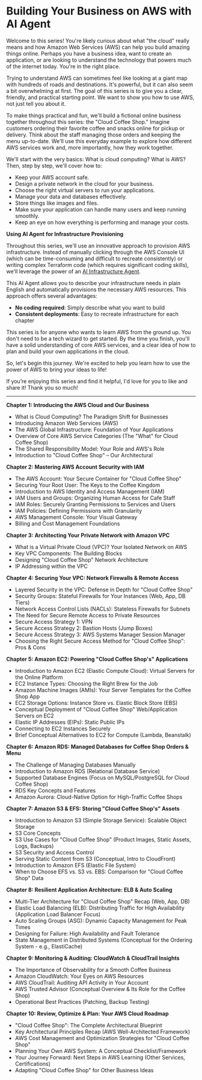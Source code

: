 # Building Your Business on AWS with AI Agent

Welcome to this series! You're likely curious about what "the cloud" really means and how Amazon Web Services (AWS) can help you build amazing things online. Perhaps you have a business idea, want to create an application, or are looking to understand the technology that powers much of the internet today. You're in the right place.

Trying to understand AWS can sometimes feel like looking at a giant map with hundreds of roads and destinations. It's powerful, but it can also seem a bit overwhelming at first. The goal of this series is to give you a clear, friendly, and practical starting point. We want to show you how to use AWS, not just tell you about it.

To make things practical and fun, we'll build a fictional online business together throughout this series: the "Cloud Coffee Shop." Imagine customers ordering their favorite coffee and snacks online for pickup or delivery. Think about the staff managing those orders and keeping the menu up-to-date. We'll use this everyday example to explore how different AWS services work and, more importantly, how they work together.

We'll start with the very basics: What is cloud computing? What is AWS? Then, step by step, we'll cover how to:

* Keep your AWS account safe.
* Design a private network in the cloud for your business.
* Choose the right virtual servers to run your applications.
* Manage your data and databases effectively.
* Store things like images and files.
* Make sure your application can handle many users and keep running smoothly.
* Keep an eye on how everything is performing and manage your costs.

**Using AI Agent for Infrastructure Provisioning**

Throughout this series, we'll use an innovative approach to provision AWS infrastructure. Instead of manually clicking through the AWS Console UI (which can be time-consuming and difficult to recreate consistently) or writing complex Terraform code (which requires significant coding skills), we'll leverage the power of an [AI Infrastructure Agent](https://github.com/VersusControl/ai-infrastructure-agent).

This AI Agent allows you to describe your infrastructure needs in plain English and automatically provisions the necessary AWS resources. This approach offers several advantages:

* **No coding required**: Simply describe what you want to build
* **Consistent deployments**: Easy to recreate infrastructure for each chapter

This series is for anyone who wants to learn AWS from the ground up. You don't need to be a tech wizard to get started. By the time you finish, you'll have a solid understanding of core AWS services, and a clear idea of how to plan and build your own applications in the cloud.

So, let's begin this journey. We're excited to help you learn how to use the power of AWS to bring your ideas to life!

If you’re enjoying this series and find it helpful, I'd love for you to like and share it! Thank you so much!

---

**Chapter 1: Introducing the AWS Cloud and Our Business**

* What is Cloud Computing? The Paradigm Shift for Businesses
* Introducing Amazon Web Services (AWS)
* The AWS Global Infrastructure: Foundation of Your Applications
* Overview of Core AWS Service Categories (The "What" for Cloud Coffee Shop)
* The Shared Responsibility Model: Your Role and AWS's Role
* Introduction to "Cloud Coffee Shop" – Our Architectural

**Chapter 2: Mastering AWS Account Security with IAM**

* The AWS Account: Your Secure Container for "Cloud Coffee Shop"
* Securing Your Root User: The Keys to the Coffee Kingdom
* Introduction to AWS Identity and Access Management (IAM)
* IAM Users and Groups: Organizing Human Access for Cafe Staff
* IAM Roles: Securely Granting Permissions to Services and Users
* IAM Policies: Defining Permissions with Granularity
* AWS Management Console: Your Visual Gateway
* Billing and Cost Management Foundations

**Chapter 3: Architecting Your Private Network with Amazon VPC**

* What is a Virtual Private Cloud (VPC)? Your Isolated Network on AWS
* Key VPC Components: The Building Blocks
* Designing "Cloud Coffee Shop" Network Architecture
* IP Addressing within the VPC

**Chapter 4: Securing Your VPC: Network Firewalls & Remote Access**

* Layered Security in the VPC: Defense in Depth for "Cloud Coffee Shop"
* Security Groups: Stateful Firewalls for Your Instances (Web, App, DB Tiers)
* Network Access Control Lists (NACLs): Stateless Firewalls for Subnets
* The Need for Secure Remote Access to Private Resources
* Secure Access Strategy 1: VPN
* Secure Access Strategy 2: Bastion Hosts (Jump Boxes)
* Secure Access Strategy 3: AWS Systems Manager Session Manager
* Choosing the Right Secure Access Method for "Cloud Coffee Shop": Pros & Cons

**Chapter 5: Amazon EC2: Powering "Cloud Coffee Shop's" Applications**

* Introduction to Amazon EC2 (Elastic Compute Cloud): Virtual Servers for the Online Platform
* EC2 Instance Types: Choosing the Right Brew for the Job
* Amazon Machine Images (AMIs): Your Server Templates for the Coffee Shop App
* EC2 Storage Options: Instance Store vs. Elastic Block Store (EBS)
* Conceptual Deployment of "Cloud Coffee Shop" Web/Application Servers on EC2
* Elastic IP Addresses (EIPs): Static Public IPs
* Connecting to EC2 Instances Securely
* Brief Conceptual Alternatives to EC2 for Compute (Lambda, Beanstalk)

**Chapter 6: Amazon RDS: Managed Databases for Coffee Shop Orders & Menu**

* The Challenge of Managing Databases Manually
* Introduction to Amazon RDS (Relational Database Service)
* Supported Database Engines (Focus on MySQL/PostgreSQL for Cloud Coffee Shop)
* RDS Key Concepts and Features
* Amazon Aurora: Cloud-Native Option for High-Traffic Coffee Shops

**Chapter 7: Amazon S3 & EFS: Storing "Cloud Coffee Shop's" Assets**

* Introduction to Amazon S3 (Simple Storage Service): Scalable Object Storage
* S3 Core Concepts
* S3 Use Cases for "Cloud Coffee Shop" (Product Images, Static Assets, Logs, Backups)
* S3 Security and Access Control
* Serving Static Content from S3 (Conceptual, Intro to CloudFront)
* Introduction to Amazon EFS (Elastic File System)
* When to Choose EFS vs. S3 vs. EBS: Comparison for "Cloud Coffee Shop" Data

**Chapter 8: Resilient Application Architecture: ELB & Auto Scaling**

* Multi-Tier Architecture for "Cloud Coffee Shop" Recap (Web, App, DB)
* Elastic Load Balancing (ELB): Distributing Traffic for High Availability (Application Load Balancer Focus)
* Auto Scaling Groups (ASG): Dynamic Capacity Management for Peak Times
* Designing for Failure: High Availability and Fault Tolerance
* State Management in Distributed Systems (Conceptual for the Ordering System \- e.g., ElastiCache)

**Chapter 9: Monitoring & Auditing: CloudWatch & CloudTrail Insights**

* The Importance of Observability for a Smooth Coffee Business
* Amazon CloudWatch: Your Eyes on AWS Resources
* AWS CloudTrail: Auditing API Activity in Your Account
* AWS Trusted Advisor (Conceptual Overview & Its Role for the Coffee Shop)
* Operational Best Practices (Patching, Backup Testing)

**Chapter 10: Review, Optimize & Plan: Your AWS Cloud Roadmap**

* "Cloud Coffee Shop": The Complete Architectural Blueprint
* Key Architectural Principles Recap (AWS Well-Architected Framework)
* AWS Cost Management and Optimization Strategies for "Cloud Coffee Shop"
* Planning Your Own AWS System: A Conceptual Checklist/Framework
* Your Journey Forward: Next Steps in AWS Learning (Other Services, Certifications)
* Adapting "Cloud Coffee Shop" for Other Business Ideas